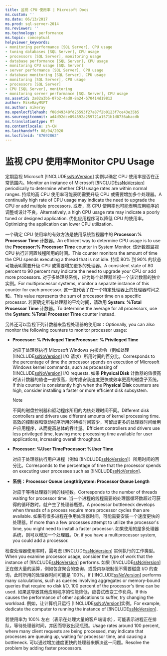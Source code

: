 ```yaml
---
title: 监视 CPU 使用率 | Microsoft Docs
ms.custom: ''
ms.date: 06/13/2017
ms.prod: sql-server-2014
ms.reviewer: ''
ms.technology: performance
ms.topic: conceptual
helpviewer_keywords:
- monitoring performance [SQL Server], CPU usage
- tuning databases [SQL Server], CPU usage
- processors [SQL Server], monitoring usage
- database performance [SQL Server], CPU usage
- monitoring CPU usage [SQL Server]
- server performance [SQL Server], CPU usage
- database monitoring [SQL Server], CPU usage
- monitoring [SQL Server], CPU usage
- processors [SQL Server]
- CPU [SQL Server], monitoring
- monitoring server performance [SQL Server], CPU usage
ms.assetid: 2a02a3b6-07b2-4ad0-8a24-670414d19812
author: MikeRayMSFT
ms.author: mikeray
ms.openlocfilehash: f08d49348fd25593f27a87f2b0123f7ce43e35b5
ms.sourcegitcommit: ad4d92dce894592a259721a1571b1d8736abacdb
ms.translationtype: MT
ms.contentlocale: zh-CN
ms.lasthandoff: 08/04/2020
ms.locfileid: "87692862"
---
```

# <a name="monitor-cpu-usage"></a><span data-ttu-id="a0610-102">监视 CPU 使用率</span><span class="sxs-lookup"><span data-stu-id="a0610-102">Monitor CPU Usage</span></span>
  <span data-ttu-id="a0610-103">定期监视 Microsoft [!INCLUDE[ssNoVersion](../../includes/ssnoversion-md.md)] 实例以确定 CPU 使用率是否在正常范围内。</span><span class="sxs-lookup"><span data-stu-id="a0610-103">Monitor an instance of Microsoft [!INCLUDE[ssNoVersion](../../includes/ssnoversion-md.md)] periodically to determine whether CPU usage rates are within normal ranges.</span></span> <span data-ttu-id="a0610-104">持续的高 CPU 使用率可能表明需要升级 CPU 或需要增加多个处理器。</span><span class="sxs-lookup"><span data-stu-id="a0610-104">A continually high rate of CPU usage may indicate the need to upgrade the CPU or add multiple processors.</span></span> <span data-ttu-id="a0610-105">或者，高 CPU 使用率也可能表明应用程序的调整或设计不良。</span><span class="sxs-lookup"><span data-stu-id="a0610-105">Alternatively, a high CPU usage rate may indicate a poorly tuned or designed application.</span></span> <span data-ttu-id="a0610-106">优化应用程序可以降低 CPU 的使用率。</span><span class="sxs-lookup"><span data-stu-id="a0610-106">Optimizing the application can lower CPU utilization.</span></span>  
  
 <span data-ttu-id="a0610-107">一个确定 CPU 使用率的有效方法是使用系统监视器中的 **Processor:% Processor Time** 计数器。</span><span class="sxs-lookup"><span data-stu-id="a0610-107">An efficient way to determine CPU usage is to use the **Processor:% Processor Time** counter in System Monitor.</span></span> <span data-ttu-id="a0610-108">该计数器监视 CPU 执行非闲置线程所用的时间。</span><span class="sxs-lookup"><span data-stu-id="a0610-108">This counter monitors the amount of time the CPU spends executing a thread that is not idle.</span></span> <span data-ttu-id="a0610-109">持续 80% 到 90% 的状态可能表明需要升级 CPU 或需要增加更多的处理器。</span><span class="sxs-lookup"><span data-stu-id="a0610-109">A consistent state of 80 percent to 90 percent may indicate the need to upgrade your CPU or add more processors.</span></span> <span data-ttu-id="a0610-110">对于多处理器系统，应为每个处理器监视一个该计数器的独立实例。</span><span class="sxs-lookup"><span data-stu-id="a0610-110">For multiprocessor systems, monitor a separate instance of this counter for each processor.</span></span> <span data-ttu-id="a0610-111">这一值代表了在一个特定处理器上的处理器时间之和。</span><span class="sxs-lookup"><span data-stu-id="a0610-111">This value represents the sum of processor time on a specific processor.</span></span> <span data-ttu-id="a0610-112">若要确定所有处理器的平均时间，请改用 **System: %Total Processor Time** 计数器。</span><span class="sxs-lookup"><span data-stu-id="a0610-112">To determine the average for all processors, use the **System: %Total Processor Time** counter instead.</span></span>  
  
 <span data-ttu-id="a0610-113">另外还可以监视下列计数器来监视处理器的使用率：</span><span class="sxs-lookup"><span data-stu-id="a0610-113">Optionally, you can also monitor the following counters to monitor processor usage:</span></span>  
  
-   <span data-ttu-id="a0610-114">**Processor: % Privileged Time**</span><span class="sxs-lookup"><span data-stu-id="a0610-114">**Processor: % Privileged Time**</span></span>  
  
     <span data-ttu-id="a0610-115">对应于处理器执行 Microsoft Windows 内核命令（例如处理 [!INCLUDE[ssNoVersion](../../includes/ssnoversion-md.md)] I/O 请求）所用时间的百分比。</span><span class="sxs-lookup"><span data-stu-id="a0610-115">Corresponds to the percentage of time the processor spends on execution of Microsoft Windows kernel commands, such as processing of [!INCLUDE[ssNoVersion](../../includes/ssnoversion-md.md)] I/O requests.</span></span> <span data-ttu-id="a0610-116">如果 **Physical Disk** 计数器的值很高时该计数器的值也一直很高，则考虑安装速度更快或效率更高的磁盘子系统。</span><span class="sxs-lookup"><span data-stu-id="a0610-116">If this counter is consistently high when the **Physical Disk** counters are high, consider installing a faster or more efficient disk subsystem.</span></span>  
  
    > [!NOTE]  
    >  <span data-ttu-id="a0610-117">不同的磁盘控制器和驱动程序所用的内核处理时间不同。</span><span class="sxs-lookup"><span data-stu-id="a0610-117">Different disk controllers and drivers use different amounts of kernel processing time.</span></span> <span data-ttu-id="a0610-118">高效的控制器和驱动程序所用的特权时间较少，可留出更多的处理器时间给用户应用程序，从而提高总体的吞吐量。</span><span class="sxs-lookup"><span data-stu-id="a0610-118">Efficient controllers and drivers use less privileged time, leaving more processing time available for user applications, increasing overall throughput.</span></span>  
  
-   <span data-ttu-id="a0610-119">**Processor: %User Time**</span><span class="sxs-lookup"><span data-stu-id="a0610-119">**Processor: %User Time**</span></span>  
  
     <span data-ttu-id="a0610-120">对应于处理器执行用户进程（例如 [!INCLUDE[ssNoVersion](../../includes/ssnoversion-md.md)]）所用时间的百分比。</span><span class="sxs-lookup"><span data-stu-id="a0610-120">Corresponds to the percentage of time that the processor spends on executing user processes such as [!INCLUDE[ssNoVersion](../../includes/ssnoversion-md.md)].</span></span>  
  
-   <span data-ttu-id="a0610-121">**系统：Processor Queue Length**</span><span class="sxs-lookup"><span data-stu-id="a0610-121">**System: Processor Queue Length**</span></span>  
  
     <span data-ttu-id="a0610-122">对应于等待处理器时间的线程数。</span><span class="sxs-lookup"><span data-stu-id="a0610-122">Corresponds to the number of threads waiting for processor time.</span></span> <span data-ttu-id="a0610-123">当一个进程的线程需要的处理器循环数超过可获得的循环数时，就产生了处理器瓶颈。</span><span class="sxs-lookup"><span data-stu-id="a0610-123">A processor bottleneck develops when threads of a process require more processor cycles than are available.</span></span> <span data-ttu-id="a0610-124">如果有很多进程在争用处理器时间，可能需要安装一个速度更快的处理器。</span><span class="sxs-lookup"><span data-stu-id="a0610-124">If more than a few processes attempt to utilize the processor's time, you might need to install a faster processor.</span></span> <span data-ttu-id="a0610-125">如果使用的是多处理器系统，则可以增加一个处理器。</span><span class="sxs-lookup"><span data-stu-id="a0610-125">Or, if you have a multiprocessor system, you could add a processor.</span></span>  
  
 <span data-ttu-id="a0610-126">检查处理器使用率时，需考虑 [!INCLUDE[ssNoVersion](../../includes/ssnoversion-md.md)] 实例执行的工作类型。</span><span class="sxs-lookup"><span data-stu-id="a0610-126">When you examine processor usage, consider the type of work that the instance of [!INCLUDE[ssNoVersion](../../includes/ssnoversion-md.md)] performs.</span></span> <span data-ttu-id="a0610-127">如果 [!INCLUDE[ssNoVersion](../../includes/ssnoversion-md.md)] 正在做大量的运算，例如包含聚合的查询，或受内存限制但不需要磁盘 I/O 的查询，此时所用的处理器时间可能是 100%。</span><span class="sxs-lookup"><span data-stu-id="a0610-127">If [!INCLUDE[ssNoVersion](../../includes/ssnoversion-md.md)] performs many calculations, such as queries involving aggregates or memory-bound queries that require no disk I/O, 100 percent of the processor's time can be used.</span></span> <span data-ttu-id="a0610-128">如果这导致其他应用程序的性能降低，应尝试改变工作负荷。</span><span class="sxs-lookup"><span data-stu-id="a0610-128">If this causes the performance of other applications to suffer, try changing the workload.</span></span> <span data-ttu-id="a0610-129">例如，让计算机只运行 [!INCLUDE[ssNoVersion](../../includes/ssnoversion-md.md)]实例。</span><span class="sxs-lookup"><span data-stu-id="a0610-129">For example, dedicate the computer to running the instance of [!INCLUDE[ssNoVersion](../../includes/ssnoversion-md.md)].</span></span>  
  
 <span data-ttu-id="a0610-130">若使用率为 100% 左右（表示在处理大量的客户端请求），可能表示进程正在排队，等待处理器时间，并因而导致出现瓶颈。</span><span class="sxs-lookup"><span data-stu-id="a0610-130">Usage rates around 100 percent, where many client requests are being processed, may indicate that processes are queuing up, waiting for processor time, and causing a bottleneck.</span></span> <span data-ttu-id="a0610-131">可以通过增加速度更快的处理器来解决这一问题。</span><span class="sxs-lookup"><span data-stu-id="a0610-131">Resolve the problem by adding faster processors.</span></span>  
  
  

